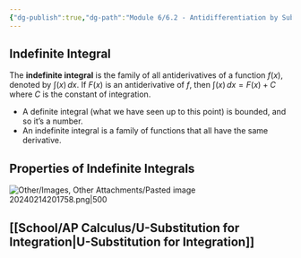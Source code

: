 ```yaml
---
{"dg-publish":true,"dg-path":"Module 6/6.2 - Antidifferentiation by Subsitution.md","permalink":"/module-6/6-2-antidifferentiation-by-subsitution/"}
---
```


## Indefinite Integral
The **indefinite integral** is the family of all antiderivatives of a function $f(x)$, denoted by $\int(x) \,dx$. If $F(x)$ is an antiderivative of $f$, then $\int(x) \,dx=F(x)+C$ where $C$ is the constant of integration.
- A definite integral (what we have seen up to this point) is bounded, and so it’s a number. 
- An indefinite integral is a family of functions that all have the same derivative.
## Properties of Indefinite Integrals
![Other/Images, Other Attachments/Pasted image 20240214201758.png|500](/img/user/Other/Images,%20Other%20Attachments/Pasted%20image%2020240214201758.png)
## [[School/AP Calculus/U-Substitution for Integration\|U-Substitution for Integration]]